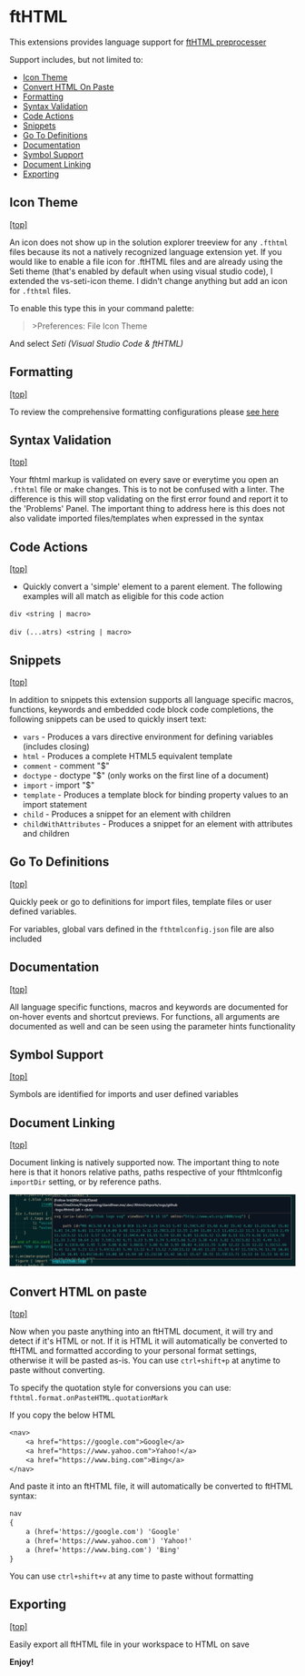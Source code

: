 # ftHTML

This extensions provides language support for [ftHTML preprocesser](https://fthtml.com)

Support includes, but not limited to:

* [Icon Theme](#icon-theme)
* [Convert HTML On Paste](#convert-html-on-paste)
* [Formatting](#formatting)
* [Syntax Validation](#syntax-validation)
* [Code Actions](#code-actions)
* [Snippets](#snippets)
* [Go To Definitions](#go-to-definitions)
* [Documentation](#documentation)
* [Symbol Support](#symbol-support)
* [Document Linking](#document-linking)
* [Exporting](#exporting)

## Icon Theme
[[top]](#fthtml)

An icon does not show up in the solution explorer treeview for any `.fthtml` files because its not a natively recognized language extension yet. If you would like to enable a file icon for .ftHTML files and are already using the Seti theme (that's enabled by default when using visual studio code), I extended the vs-seti-icon theme. I didn't change anything but add an icon for `.fthtml` files.

To enable this type this in your command palette:

> \>Preferences: File Icon Theme

And select *Seti (Visual Studio Code & ftHTML)*

## Formatting
[[top]](#fthtml)

To review the comprehensive formatting configurations please [see here](./format.md)

## Syntax Validation
[[top]](#fthtml)

Your fthtml markup is validated on every save or everytime you open an `.fthtml` file or make changes. This is to not be confused with a linter. The difference is this will stop validating on the first error found and report it to the 'Problems' Panel. The important thing to address here is this does not also validate imported files/templates when expressed in the syntax

## Code Actions
[[top]](#fthtml)

* Quickly convert a 'simple' element to a parent element.
The following examples will all match as eligible for this code action

```fthtml
div <string | macro>

div (...atrs) <string | macro>
```

## Snippets
[[top]](#fthtml)

In addition to snippets this extension supports all language specific macros, functions, keywords and embedded code block code completions, the following snippets can be used to quickly insert text:

* `vars` - Produces a vars directive environment for defining variables (includes closing)
* `html` - Produces a complete HTML5 equivalent template
* `comment` - comment "$"
* `doctype` - doctype "$" (only works on the first line of a document)
* `import` - import "$"
* `template` - Produces a template block for binding property values to an import statement
* `child` - Produces a snippet for an element with children
* `childWithAttributes` - Produces a snippet for an element with attributes and children

## Go To Definitions
[[top]](#fthtml)

Quickly peek or go to definitions for import files, template files or user defined variables.

For variables, global vars defined in the `fthtmlconfig.json` file are also included

## Documentation
[[top]](#fthtml)

All language specific functions, macros and keywords are documented for on-hover events and shortcut previews. For functions, all arguments are documented as well and can be seen using the parameter hints functionality

## Symbol Support
[[top]](#fthtml)

Symbols are identified for imports and user defined variables

## Document Linking
[[top]](#fthtml)

Document linking is natively supported now. The important thing to note here is that it honors relative paths, paths respective of your fthtmlconfig `importDir` setting, or by reference paths.

![document link example](.github/images/document-link.png)

## Convert HTML on paste
[[top]](#fthtml)

Now when you paste anything into an ftHTML document, it will try and detect if it's HTML or not. If it is HTML it will automatically be converted to ftHTML and formatted according to your personal format settings, otherwise it will be pasted as-is. You can use `ctrl+shift+p` at anytime to paste without converting.

To specify the quotation style for conversions you can use: `fthtml.format.onPasteHTML.quotationMark`

If you copy the below HTML
```
<nav>
    <a href="https://google.com">Google</a>
    <a href="https://www.yahoo.com">Yahoo!</a>
    <a href="https://www.bing.com">Bing</a>
</nav>
```
And paste it into an ftHTML file, it will automatically be converted to ftHTML syntax:
```
nav
{
    a (href='https://google.com') 'Google'
    a (href='https://www.yahoo.com') 'Yahoo!'
    a (href='https://www.bing.com') 'Bing'
}
```

You can use `ctrl+shift+v` at any time to paste without formatting

## Exporting
[[top]](#fthtml)

Easily export all ftHTML file in your workspace to HTML on save

**Enjoy!**
